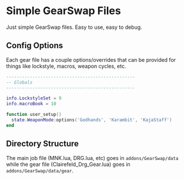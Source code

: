 # Simple GearSwap Files

Just simple GearSwap files. Easy to use, easy to debug.

## Config Options

Each gear file has a couple options/overrides that can be provided for things like lockstyle, macros, weapon cycles, etc.

```lua
-------------------------------------------------
-- Globals
-------------------------------------------------

info.LockstyleSet = 9
info.macroBook = 10

function user_setup()
  state.WeaponMode:options('Godhands', 'Karambit', 'KajaStaff')
end
```

## Directory Structure

The main job file (MNK.lua, DRG.lua, etc) goes in `addons/GearSwap/data` while the gear file (Clairefeld_Drg_Gear.lua) goes in `addons/GearSwap/data/gear`.
